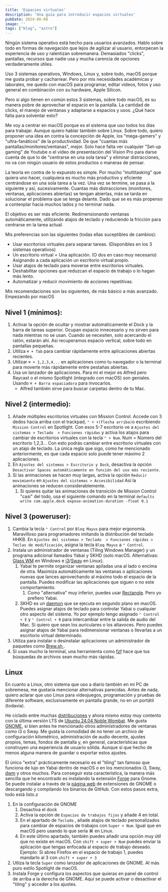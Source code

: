```yaml
---
title: 'Espacios virtuales'
description: 'Una guía para introducir espacios virtuales'
pubDate: 2024-06-08
image: ''
tags: ["blog", "astro"]
---
```

Ningún sistema operativo está hecho para usuarios avanzados. Hablo sobre todo en formas de navegación que lejos de agilizar al usuario, entorpecen la experiencia de uso y ralentizan sobremanera. Demasiados "clicks", pantallas, recursos que nadie usa y mucha carencia de opciones verdaderamente útiles. 

Uso 3 sistemas operativos, Windows, Linux y, sobre todo, macOS porque me gusta probar y cacharrear. Pero por mis necesidades académicas y laborales, me quedo con macOS para programar, editar vídeos, fotos y uso general en combinación con su hardware, Apple Silicon. 

Pero si algo tienen en común estos 3 sistemas, sobre todo macOS, es su manera pobre de aprovechar el espacio en la pantalla. La cantidad de clicks, el manejo de ventanas y adaptarse a espacios y usos. ¿Qué hace falta para solventar esto?

Me voy a centrar en macOS porque es el sistema que uso todos los días para trabajar. Aunque quiero hablar también sobre Linux. Sobre todo, quiero proponer una idea en contra la concepción de Apple, los "mega-gamers" y "ultra-fanáticos" de la productividad. De que "cuantas más pantallas/monitores/ventanas", mejor. Solo hace falta ver cualquier "Set-up gaming" de Youtube o el vídeo de presentación del Vision Pro para darse cuenta de que lo de "centrarse en una sola tarea" y eliminar distracciones, no va con ningún usuario de estos productos o maneras de pensar. 

La teoría en contra de lo expuesto es simple. Por mucho "multitasking" que quiera uno hacer, cualquiera es mucho más productivo y eficiente centrándose en una sola tarea a la vez. Una vez se termine, se pasa a la siguiente y así, sucesivamente. Cuantas más distracciones (monitores, ventanas, aplicaciones abiertas) se tengan abiertas, más se tarda en solucionar el problema que se tenga delante. Dado que se es más propenso a contenplar hacia muchos lados y no terminar nada. 

El objetivo es ser más eficiente. Redimensionando ventanas automáticamente, utilizando atajos de teclado y reduciendo la fricción para centrarse en la tarea actual. 

Mis preferencias son las siguientes (todas ellas suceptibles de cambios): 
- Usar escritorios virtuales para separar tareas. (Disponibles en los 3 sistemas operativos)
- Un escritorio virtual = Una aplicación. (O dos en caso muy necesario) Asignando a cada aplicación un escritorio virtual propio.
- Usar atajos de teclado para moverse entre escritorios virtuales.
- Deshabilitar opciones que reduzcan el espacio de trabajo o lo hagan más lento.
- Automatizar y reducir movimiento de acciones repetitivas. 

Mis recomendaciones son las siguientes, de más básico a más avanzado. Empezando por macOS

## Nivel 1 (mínimos): 
1. Activar la opción de ocultar y mostrar automáticamente el Dock y la barra de tareas superior. Ocupan espacio innecesario y no sirven para nada mientras no se usan. Cuando se necesiten, solo acercando el ratón, estarán ahí. Así recuperamos espacio vertical, sobre todo en pantallas pequeñas.
2. Utiliza `⌘ + Tab` para cambiar rápidamente entre aplicaciones abiertas recientes.
3. Utilizar `⌘ + 1,2,3,4...` en aplicaciones como tu navegador o la terminal para moverte más rápidamente entre pestañas abiertas. 
4. Usa un lanzador de aplicaciones. Para mi el mejor es Alfred pero Raycast o el mismo Spotlight (integrado con macOS) son geniales. Usando `⌘ + Barra espaciadora` para invocarlos. 
	-  Alfred también sirve para buscar carpetas dentro de tu Mac.

## Nivel 2 (intermedio): 
1. Añade múltiples escritorios virtuales con Mission Control. Accede con 3 dedos hacia arriba con el trackpad, `⌃ + ⬆(flecha arriba)`o escribiendo `Mission Control` en Spotlight. Con esos 5-7 escritorio ve a `Ajustes del sistemas > Teclado  > Funciones rápidas` y activa los atajos para cambiar de escritorios virtuales con la tecla `⌃ + Num`. Num = Número del escritorio 1,2,3... Con esto podrás cambiar entre escritorio virtuales con un atajo de teclado. La única regla que sigo, como he mencionado anteriormente, es que cada espacio solo puede tener máximo 2 aplicaciones. 
2. En `Ajustes del sistemas > Escritorio y Dock`, desactiva la opción `Desactivar Spaces automáticamente en función del uso más reciente.`
3.  Si las animaciones se hacen muy largas, activa la opción `Reducir movimiento` en `Ajustes del sistemas > Accesibilidad`  Así la animaciones se reducen considerablemente. 
	1. Si quieres quitar las animaciones de transición de Mission Control "casi" del todo, usa el siguiente comando en la terminal `defaults write com.apple.dock expose-animation-duration -float 0.1`

## Nivel 3 (poweruser): 
1. Cambia la tecla `⌃ Control` por `Bloq Mayus` para mejor ergonomía. Maravilloso para programadores imitando la distribución del teclado HHKB. En `Ajustes del sistemas > Teclado  > Funciones rápidas > Teclas de modificación`, asigna la tecla `Bloq Mayus` a `⌃ Control`. 
2. Instala un administrador de ventanas (Tiling Windows Manager) y un programa adicional llamados Yabai  y SKHD (solo macOS. Alternativas: [Glass WM](https://github.com/glzr-io/glazewm) en Windows e [i3](https://i3wm.org/)/[Sway](https://swaywm.org/) en Linux).  
	1. Yabai te permite organizar ventanas apiladas una al lado o encima de otra. Maximiza automáticamente las ventanas o aplicaciones nuevas que lances aprovechando al máximo todo el espacio de la pantalla. Puedes modificar las aplicaciones que siguen o no este comportamiento. 
		1. Como "alternativa" muy inferior, puedes usar [Rectangle](https://rectangleapp.com/). Pero yo prefiero Yabai. 
	2. SKHD es un [daemon](https://es.wikipedia.org/wiki/Daemon_(inform%C3%A1tica)) que se ejecuta en segundo plano en macOS. Puedes asignar atajos de teclado para controlar Yabai o cualquier otro aspecto del sistema. Yo por ejemplo tengo asignado `⌃ Control + E` y `⌃ Control + R` para intercambiar entre la salida de audio del Mac. Si quiero que sean los auriculares o los altavoces. Pero puedes asignar atajos de Yabai para redimensionar ventanas o llevarlas a un escritorio virtual determinado.  
3. Utiliza para instalar o desinstalar aplicaciones un administrador de paquetes como [Brew.sh ](https://brew.sh/).
4. Si usas mucho la terminal, una herramienta como [fzf](https://github.com/junegunn/fzf) hace que tus búsquedas de archivos sean mucho más rápidas. 


## Linux
En cuanto a Linux, otro sistema que uso a diario también en mi PC de sobremesa, me gustaría mencionar alternativas parecidas. Antes de nada, quiero aclarar que uso Linux para videojuegos, programación y pruebas de diferente software, exclusivamente en pantalla grande, no en un portátil (todavía). 

He ciclado entre muchas [distribuciones](https://es.wikipedia.org/wiki/Distribuci%C3%B3n_Linux) y ahora mismo estoy muy contento con la última versión LTS de [Ubuntu 24.04 Noble Wombat](https://ubuntu.com/blog/ubuntu-desktop-24-04-noble-numbat-deep-dive). Me gusta [GNOME](https://www.gnome.org/), si bien antes he mencionado otros administradores de ventanas como i3 o Sway. Me gusta la comodidad de no tener un archivo de configuración kilométrico, administración de audio decente, ajustes propios, temas, fondos de pantalla y, en general, características que construyen una experiencia de usuario sólida. Aunque sí que hecho de menos alguna manera de guardar o exportar estos ajustes.  

El único "extra" prácticamente necesario es el "tiling" tan famoso que funciona de lujo en Yabai dentro de macOS o en los mencionados i3, Sway, [dwm](https://wiki.archlinux.org/title/Dwm) y otros muchos. Para conseguir esta característica, la manera más sencilla que he encontrado es instalando la extensión [Forge](https://github.com/forge-ext/forge) para Gnome. Se puede instalar a través de la [página web](https://extensions.gnome.org/extension/4481/forge/) de extensiones de GNOME o descargando y compilando los binarios de GitHub. Con estos pasos extra, todo está listo.z

1. En la configuración de GNOME
	1. Desactiva el dock
	2. Activa la opción de `Espacios de trabajos fijos` y añade 4 en total. 
	3. En el apartado de `Teclado` , añade atajos de teclado personalizados para cambiar de espacios de trabajos con `Super + Num`. Igual que en macOS pero usando lo que sería ⌘ en Linux. 
	4. En este último apartado, también puedes añadir una opción muy útil que no existe en macOS. Con `shift + super + Num` puedes enviar la aplicación que tengas enfocada al espacio de trabajo deseado. Ejemplo: Si abres Firefox en el espacio de trabajo 1, puedes mandarlo al 3 con `shift + super + 3` 
2. Utliza la tecla `Super` como lanzador de aplicaciones de GNOME. Al más puro estilo Spotlight de macOS. 
3. Instala Forge y configura los aspectos que quieras en panel de control de arriba a la derecha de GNOME. Aquí se puede activar o desactivar el "tiling" y acceder a los ajustes. 






